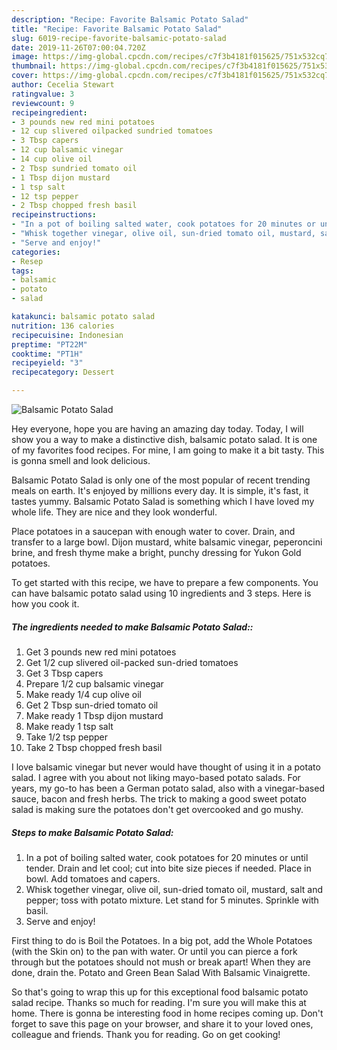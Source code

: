 ```yaml
---
description: "Recipe: Favorite Balsamic Potato Salad"
title: "Recipe: Favorite Balsamic Potato Salad"
slug: 6019-recipe-favorite-balsamic-potato-salad
date: 2019-11-26T07:00:04.720Z
image: https://img-global.cpcdn.com/recipes/c7f3b4181f015625/751x532cq70/balsamic-potato-salad-recipe-main-photo.jpg
thumbnail: https://img-global.cpcdn.com/recipes/c7f3b4181f015625/751x532cq70/balsamic-potato-salad-recipe-main-photo.jpg
cover: https://img-global.cpcdn.com/recipes/c7f3b4181f015625/751x532cq70/balsamic-potato-salad-recipe-main-photo.jpg
author: Cecelia Stewart
ratingvalue: 3
reviewcount: 9
recipeingredient:
- 3 pounds new red mini potatoes
- 12 cup slivered oilpacked sundried tomatoes
- 3 Tbsp capers
- 12 cup balsamic vinegar
- 14 cup olive oil
- 2 Tbsp sundried tomato oil
- 1 Tbsp dijon mustard
- 1 tsp salt
- 12 tsp pepper
- 2 Tbsp chopped fresh basil
recipeinstructions:
- "In a pot of boiling salted water, cook potatoes for 20 minutes or until tender. Drain and let cool; cut into bite size pieces if needed. Place in bowl. Add tomatoes and capers."
- "Whisk together vinegar, olive oil, sun-dried tomato oil, mustard, salt and pepper; toss with potato mixture. Let stand for 5 minutes. Sprinkle with basil."
- "Serve and enjoy!"
categories:
- Resep
tags:
- balsamic
- potato
- salad

katakunci: balsamic potato salad
nutrition: 136 calories
recipecuisine: Indonesian
preptime: "PT22M"
cooktime: "PT1H"
recipeyield: "3"
recipecategory: Dessert

---
```



![Balsamic Potato Salad](https://img-global.cpcdn.com/recipes/c7f3b4181f015625/751x532cq70/balsamic-potato-salad-recipe-main-photo.jpg)

Hey everyone, hope you are having an amazing day today. Today, I will show you a way to make a distinctive dish, balsamic potato salad. It is one of my favorites food recipes. For mine, I am going to make it a bit tasty. This is gonna smell and look delicious.

Balsamic Potato Salad is only one of the most popular of recent trending meals on earth. It's enjoyed by millions every day. It is simple, it's fast, it tastes yummy. Balsamic Potato Salad is something which I have loved my whole life. They are nice and they look wonderful.

Place potatoes in a saucepan with enough water to cover. Drain, and transfer to a large bowl. Dijon mustard, white balsamic vinegar, peperoncini brine, and fresh thyme make a bright, punchy dressing for Yukon Gold potatoes.


To get started with this recipe, we have to prepare a few components. You can have balsamic potato salad using 10 ingredients and 3 steps. Here is how you cook it.

##### The ingredients needed to make Balsamic Potato Salad::

1. Get 3 pounds new red mini potatoes
1. Get 1/2 cup slivered oil-packed sun-dried tomatoes
1. Get 3 Tbsp capers
1. Prepare 1/2 cup balsamic vinegar
1. Make ready 1/4 cup olive oil
1. Get 2 Tbsp sun-dried tomato oil
1. Make ready 1 Tbsp dijon mustard
1. Make ready 1 tsp salt
1. Take 1/2 tsp pepper
1. Take 2 Tbsp chopped fresh basil


I love balsamic vinegar but never would have thought of using it in a potato salad. I agree with you about not liking mayo-based potato salads. For years, my go-to has been a German potato salad, also with a vinegar-based sauce, bacon and fresh herbs. The trick to making a good sweet potato salad is making sure the potatoes don&#39;t get overcooked and go mushy. 

##### Steps to make Balsamic Potato Salad:

1. In a pot of boiling salted water, cook potatoes for 20 minutes or until tender. Drain and let cool; cut into bite size pieces if needed. Place in bowl. Add tomatoes and capers.
1. Whisk together vinegar, olive oil, sun-dried tomato oil, mustard, salt and pepper; toss with potato mixture. Let stand for 5 minutes. Sprinkle with basil.
1. Serve and enjoy!


First thing to do is Boil the Potatoes. In a big pot, add the Whole Potatoes (with the Skin on) to the pan with water. Or until you can pierce a fork through but the potatoes should not mush or break apart! When they are done, drain the. Potato and Green Bean Salad With Balsamic Vinaigrette. 

So that's going to wrap this up for this exceptional food balsamic potato salad recipe. Thanks so much for reading. I'm sure you will make this at home. There is gonna be interesting food in home recipes coming up. Don't forget to save this page on your browser, and share it to your loved ones, colleague and friends. Thank you for reading. Go on get cooking!
